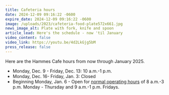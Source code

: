 ```yaml
---
title: Cafeteria hours
date: 2024-12-09 09:16:22 -0600
expire_date: 2024-12-09 09:16:22 -0600
image: /uploads/2023/cafeteria-food-plate572x661.jpg
news_image_alt: Plate with fork, knife and spoon
article_lead: Here's the schedule - now 'til January
video_content: false
video_link: https://youtu.be/4d2LkGjg5bM
press_release: false
---
```

Here are the Hammes Cafe hours from now through January 2025.

* Monday, Dec. 9 - Friday, Dec. 13: 10 a.m.-1 p.m.
* Monday, Dec. 16- Friday, Jan. 3: Closed
* Beginning Monday, Jan. 6 - Open for [normal operating hours](https://www.kcc.edu/student-resources/food-services/) of 8 a.m.-3 p.m. Monday - Thursday and 9 a.m.-1 p.m. Fridays.